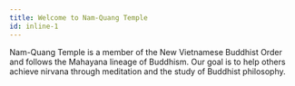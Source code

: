 ```yaml
---
title: Welcome to Nam-Quang Temple
id: inline-1
---
```

Nam-Quang Temple is a member of the New Vietnamese Buddhist Order and follows the Mahayana lineage of Buddhism. Our goal is to help others achieve nirvana through meditation and the study of Buddhist philosophy.